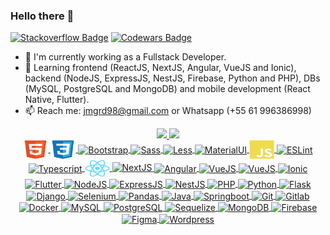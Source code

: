### Hello there 👋

[![Stackoverflow Badge](https://img.shields.io/badge/-Stackoverflow-4CA143?style=flat-square&logo=Stackoverflow&logoColor=white&link=https://stackoverflow.com/users/19366136/jmgrd98)](https://stackoverflow.com/users/19366136/jmgrd98)
[![Codewars Badge](https://www.codewars.com/users/jmgrd98/badges/micro)](https://www.codewars.com/users/jmgrd98/badges/micro)

- 🔭 I'm currently working as a Fullstack Developer.
- 🌱 Learning frontend (ReactJS, NextJS, Angular, VueJS and Ionic), backend (NodeJS, ExpressJS, NestJS, Firebase, Python and PHP), DBs (MySQL, PostgreSQL and MongoDB) and mobile development (React Native, Flutter).
- 📫 Reach me: jmgrd98@gmail.com or Whatsapp (+55 61 996386998)

<div align="center">
  <a href="https://github.com/jmgrd98">
  <img height="180em" src="https://github-readme-stats.vercel.app/api?username=jmgrd98&show_icons=true&theme=dark&include_all_commits=true&count_private=true"/>
  <img height="180em" src="https://github-readme-stats.vercel.app/api/top-langs/?username=jmgrd98&layout=compact&langs_count=7&theme=dark&hide=html,css,scss,shell,procfile"/>
</div>

<div style="display: inline_block; margin-bottom: 20px" align="center"/>
  <img align="center" alt="HTML" height="30" width="40" src="https://raw.githubusercontent.com/devicons/devicon/master/icons/html5/html5-original.svg">
  <img align="center" alt="CSS" height="30" width="40" src="https://raw.githubusercontent.com/devicons/devicon/master/icons/css3/css3-original.svg">
  <img align="center" alt="Bootstrap" heigh="30" width="40" src="https://cdn.jsdelivr.net/gh/devicons/devicon/icons/bootstrap/bootstrap-plain-wordmark.svg" />
  <img align="center" alt="Sass" heigh="30" width="40" src="https://cdn.jsdelivr.net/gh/devicons/devicon/icons/sass/sass-original.svg" />
  <img align="center" alt="Less" heigh="30" width="40" src="https://cdn.jsdelivr.net/gh/devicons/devicon/icons/less/less-plain-wordmark.svg" />
  <img align="center" alt="MaterialUI" heigh="30" width="40" src="https://cdn.jsdelivr.net/gh/devicons/devicon/icons/materialui/materialui-original.svg" />
  <img align="center" alt="Javascript" height="30" width="40" src="https://raw.githubusercontent.com/devicons/devicon/master/icons/javascript/javascript-plain.svg">
  <img align="center" alt="ESLint" height="30" width="40" src="https://cdn.jsdelivr.net/gh/devicons/devicon/icons/eslint/eslint-original.svg" />
  <img align="center" alt="Typescript" height="30" width="40" src="https://cdn.jsdelivr.net/gh/devicons/devicon/icons/typescript/typescript-original.svg" />
  <img align="center" alt="ReactJS" height="30" width="40" src="https://raw.githubusercontent.com/devicons/devicon/master/icons/react/react-original.svg">
  <img aling="center" alt="NextJS" height="30" width="40" src="https://cdn.jsdelivr.net/gh/devicons/devicon/icons/nextjs/nextjs-original.svg" />
  <img align="center" alt="Angular" height="30" width="40" src="https://cdn.jsdelivr.net/gh/devicons/devicon/icons/angularjs/angularjs-original.svg" />
  <img align="center" alt="VueJS" height="30" width="40" src="https://cdn.jsdelivr.net/gh/devicons/devicon/icons/vuejs/vuejs-original.svg" />
  <img align="center" alt="VueJS" height="30" width="40" src="https://cdn.jsdelivr.net/gh/devicons/devicon/icons/nuxtjs/nuxtjs-original.svg" />      
  <img align="center" alt="Ionic" height="30" width="40" src="https://cdn.jsdelivr.net/gh/devicons/devicon/icons/ionic/ionic-original.svg" />
  <img align="center" alt="Flutter" height="30" width="40" src="https://cdn.jsdelivr.net/gh/devicons/devicon/icons/flutter/flutter-original.svg" />
  <img align="center" alt="NodeJS" heigh="30" width="40" src="https://cdn.jsdelivr.net/gh/devicons/devicon/icons/nodejs/nodejs-original.svg" />
  <img align="center" alt="ExpressJS" heigh="30" width="40" src="https://cdn.jsdelivr.net/gh/devicons/devicon/icons/express/express-original.svg" />
  <img align="center" alt="NestJS" heigh="30" width="40" src="https://cdn.jsdelivr.net/gh/devicons/devicon/icons/nestjs/nestjs-plain.svg" />
  <img align="center" alt="PHP" heigh="30" width="40" src="https://cdn.jsdelivr.net/gh/devicons/devicon/icons/php/php-original.svg" /> 
  <img align="center" alt="Python" heigh="30" width="40" src="https://cdn.jsdelivr.net/gh/devicons/devicon/icons/python/python-original.svg" />
  <img align="center" alt="Flask" heigh="30" width="40" src="https://cdn.jsdelivr.net/gh/devicons/devicon/icons/flask/flask-original.svg" />
  <img align="center" alt="Django" heigh="30" width="40" src="https://cdn.jsdelivr.net/gh/devicons/devicon/icons/django/django-plain.svg" />
  <img align="center" alt="Selenium" heigh="30" width="40" src="https://cdn.jsdelivr.net/gh/devicons/devicon/icons/selenium/selenium-original.svg" />
  <img align="center" alt="Pandas" heigh="30" width="40" src="https://cdn.jsdelivr.net/gh/devicons/devicon/icons/pandas/pandas-original.svg" />
  <img align="center" alt="Java" heigh="30" width="40" src="https://cdn.jsdelivr.net/gh/devicons/devicon/icons/java/java-original-wordmark.svg" />
  <img align="center" alt="Springboot" heigh="30" width="40" src="https://cdn.jsdelivr.net/gh/devicons/devicon/icons/spring/spring-original.svg" />
  <img align="center" alt="Git" heigh="30" width="40" src="https://cdn.jsdelivr.net/gh/devicons/devicon/icons/git/git-original.svg"/>
  <img align="center" alt="Gitlab" heigh="30" width="40" src="https://cdn.jsdelivr.net/gh/devicons/devicon/icons/gitlab/gitlab-original.svg" />
  <img align="center" alt="Docker" heigh="30" width="40" src="https://cdn.jsdelivr.net/gh/devicons/devicon/icons/docker/docker-original.svg" />
  <img align="center" alt="MySQL" heigh="30" width="40" src="https://cdn.jsdelivr.net/gh/devicons/devicon/icons/mysql/mysql-original-wordmark.svg" /> 
  <img align="center" alt="PostgreSQL" heigh="30" width="40" src="https://cdn.jsdelivr.net/gh/devicons/devicon/icons/postgresql/postgresql-original.svg" />       
  <img align="center" alt="Sequelize" heigh="30" width="40" src="https://cdn.jsdelivr.net/gh/devicons/devicon/icons/sequelize/sequelize-original.svg" />
  <img align="center" alt="MongoDB" heigh="30" width="40" src="https://cdn.jsdelivr.net/gh/devicons/devicon/icons/mongodb/mongodb-original-wordmark.svg" />
  <img align="center" alt="Firebase" heigh="30" width="40" src="https://cdn.jsdelivr.net/gh/devicons/devicon/icons/firebase/firebase-plain.svg" />
  <img align="center" alt="Figma" heigh="30" width="40" src="https://cdn.jsdelivr.net/gh/devicons/devicon/icons/figma/figma-original.svg" />
  <img align="center" alt="Wordpress" heigh="30" width="40" src="https://cdn.jsdelivr.net/gh/devicons/devicon/icons/wordpress/wordpress-plain.svg" />
                 
  </div>
  


